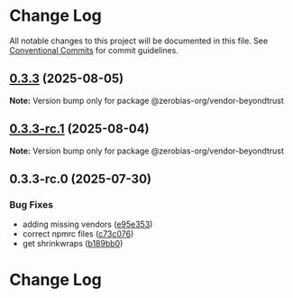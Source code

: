 # Change Log

All notable changes to this project will be documented in this file.
See [Conventional Commits](https://conventionalcommits.org) for commit guidelines.

## [0.3.3](https://github.com/zerobias-org/vendor/compare/@zerobias-org/vendor-beyondtrust@0.3.3-rc.1...@zerobias-org/vendor-beyondtrust@0.3.3) (2025-08-05)

**Note:** Version bump only for package @zerobias-org/vendor-beyondtrust





## [0.3.3-rc.1](https://github.com/zerobias-org/vendor/compare/@zerobias-org/vendor-beyondtrust@0.3.3-rc.0...@zerobias-org/vendor-beyondtrust@0.3.3-rc.1) (2025-08-04)

**Note:** Version bump only for package @zerobias-org/vendor-beyondtrust





## 0.3.3-rc.0 (2025-07-30)


### Bug Fixes

* adding missing vendors ([e95e353](https://github.com/zerobias-org/vendor/commit/e95e35309a1812973f4536f535eee460edc5414c))
* correct npmrc files ([c73c076](https://github.com/zerobias-org/vendor/commit/c73c0761e1e567cc0c2f0f8179725016d11caf8c))
* get shrinkwraps ([b189bb0](https://github.com/zerobias-org/vendor/commit/b189bb0cf53ad66427530ccc0eab7824527942d3))





# Change Log

